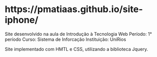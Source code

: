 <h1>https://pmatiaas.github.io/site-iphone/</h1>

Site desenvolvido na aula de Introdução à Tecnologia Web
Período: 1° período
Curso: Sistema de Inforcação
Instituição: UniRios

Site implementado com HMTL e CSS, utilizando a biblioteca Jquery.
